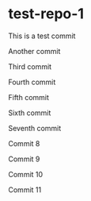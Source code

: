 # test-repo-1

This is a test commit

Another commit

Third commit

Fourth commit

Fifth commit

Sixth commit

Seventh commit

Commit 8

Commit 9

Commit 10

Commit 11
